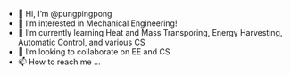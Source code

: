 - 👋 Hi, I’m @pungpingpong
- 👀 I’m interested in Mechanical Engineering!
- 🌱 I’m currently learning Heat and Mass Transporing, Energy Harvesting, Automatic Control, and various CS
- 💞️ I’m looking to collaborate on EE and CS
- 📫 How to reach me ...

<!---
pungpingpong/pungpingpong is a ✨ special ✨ repository because its `README.md` (this file) appears on your GitHub profile.
You can click the Preview link to take a look at your changes.
--->

